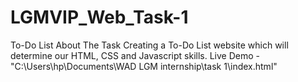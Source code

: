 # LGMVIP_Web_Task-1

To-Do List
About The Task
Creating a To-Do List website which will determine our HTML, CSS and Javascript skills.
Live Demo -
"C:\Users\hp\Documents\WAD LGM internship\task 1\index.html"
